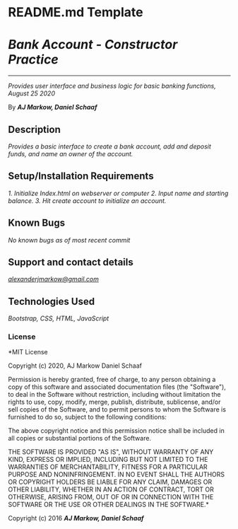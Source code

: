 # README.md Template

# *Bank Account - Constructor Practice*

* * *
*Provides user interface and business logic for basic banking functions, August 25 2020*

By ***AJ Markow, Daniel Schaaf***


## Description

*Provides a basic interface to create a bank account, add and deposit funds, and name an owner of the account.*


## Setup/Installation Requirements

*1. Initialize Index.html on webserver or computer
2. Input name and starting balance.
3. Hit create account to initialize an account.*


## Known Bugs

*No known bugs as of most recent commit*

## Support and contact details

*alexanderjmarkow@gmail.com*


## Technologies Used

*Bootstrap, CSS, HTML, JavaScript*

### License

*MIT License

Copyright (c) 2020, AJ Markow Daniel Schaaf

Permission is hereby granted, free of charge, to any person obtaining a copy
of this software and associated documentation files (the "Software"), to deal
in the Software without restriction, including without limitation the rights
to use, copy, modify, merge, publish, distribute, sublicense, and/or sell
copies of the Software, and to permit persons to whom the Software is
furnished to do so, subject to the following conditions:

The above copyright notice and this permission notice shall be included in all
copies or substantial portions of the Software.

THE SOFTWARE IS PROVIDED "AS IS", WITHOUT WARRANTY OF ANY KIND, EXPRESS OR
IMPLIED, INCLUDING BUT NOT LIMITED TO THE WARRANTIES OF MERCHANTABILITY,
FITNESS FOR A PARTICULAR PURPOSE AND NONINFRINGEMENT. IN NO EVENT SHALL THE
AUTHORS OR COPYRIGHT HOLDERS BE LIABLE FOR ANY CLAIM, DAMAGES OR OTHER
LIABILITY, WHETHER IN AN ACTION OF CONTRACT, TORT OR OTHERWISE, ARISING FROM,
OUT OF OR IN CONNECTION WITH THE SOFTWARE OR THE USE OR OTHER DEALINGS IN THE
SOFTWARE.*

Copyright (c) 2016 ***AJ Markow, Daniel Schaaf***
